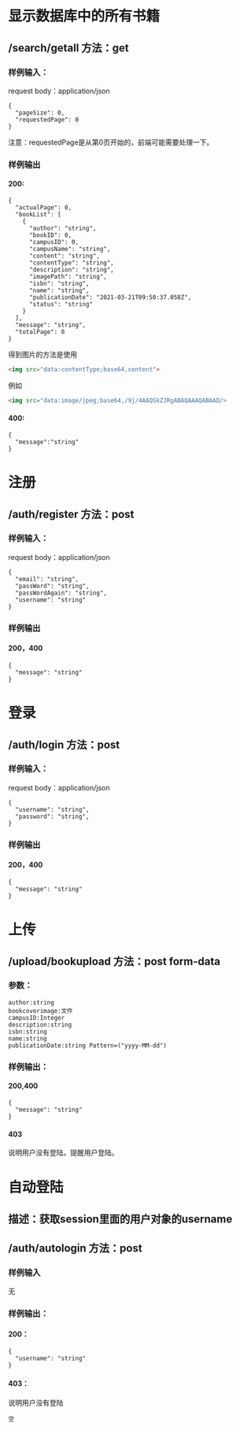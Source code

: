 # 显示数据库中的所有书籍

## /search/getall 方法：get

### 样例输入：

request body：application/json

```
{
  "pageSize": 0,
  "requestedPage": 0
}
```

注意：requestedPage是从第0页开始的，前端可能需要处理一下。

### 样例输出

#### 200:

```
{
  "actualPage": 0,
  "bookList": [
    {
      "author": "string",
      "bookID": 0,
      "campusID": 0,
      "campusName": "string",
      "content": "string",
      "contentType": "string",
      "description": "string",
      "imagePath": "string",
      "isbn": "string",
      "name": "string",
      "publicationDate": "2021-03-21T09:50:37.058Z",
      "status": "string"
    }
  ],
  "message": "string",
  "totalPage": 0
}
```

得到图片的方法是使用

```html
<img src="data:contentType;base64,content">
```

例如

```html
<img src="data:image/jpeg;base64,/9j/4AAQSkZJRgABAQAAAQABAAD/>
```



#### 400:

```
{
  "message":"string"
}
```



# 注册

## /auth/register 方法：post

### 样例输入：

request body：application/json

```
{
  "email": "string",
  "passWord": "string",
  "passWordAgain": "string",
  "username": "string"
}
```

### 样例输出

#### 200，400

```
{
  "message": "string"
}
```

# 登录

## /auth/login 方法：post

### 样例输入：

request body：application/json

```
{
  "username": "string",
  "password": "string",
}
```

### 样例输出

#### 200，400

```
{
  "message": "string"
}
```



# 上传

## /upload/bookupload 方法：post form-data

### 参数：

```
author:string
bookcoverimage:文件
campusID:Integer
description:string
isbn:string
name:string
publicationDate:string Pattern=("yyyy-MM-dd")
```

### 样例输出：

#### 200,400

```
{
  "message": "string"
}
```

#### 403

说明用户没有登陆。提醒用户登陆。



# 自动登陆

## 描述：获取session里面的用户对象的username

## /auth/autologin 方法：post

### 样例输入

无

### 样例输出：

#### 200：

```
{
  "username": "string"
}
```

#### 403：

说明用户没有登陆

```
空
```

